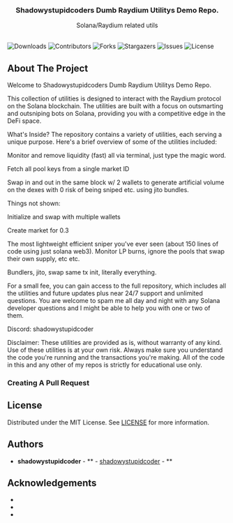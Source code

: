 <br/>
<p align="center">
  <h3 align="center">Shadowystupidcoders Dumb Raydium Utilitys Demo Repo.</h3>

  <p align="center">
    Solana/Raydium related utils
    <br/>
    <br/>
  </p>
</p>

![Downloads](https://img.shields.io/github/downloads/shadowystupidcoder//total) ![Contributors](https://img.shields.io/github/contributors/shadowystupidcoder/?color=dark-green) ![Forks](https://img.shields.io/github/forks/shadowystupidcoder/?style=social) ![Stargazers](https://img.shields.io/github/stars/shadowystupidcoder/?style=social) ![Issues](https://img.shields.io/github/issues/shadowystupidcoder/) ![License](https://img.shields.io/github/license/shadowystupidcoder/) 

## About The Project

Welcome to Shadowystupidcoders Dumb Raydium Utilitys Demo Repo. 

This collection of utilities is designed to interact with the Raydium protocol on the Solana blockchain. The utilities are built with a focus on outsmarting and outsniping bots on Solana, providing you with a competitive edge in the DeFi space.

What's Inside?
The repository contains a variety of utilities, each serving a unique purpose. Here's a brief overview of some of the utilities included:

Monitor and remove liquidity (fast) all via terminal, just type the magic word.

Fetch all pool keys from a single market ID

Swap in and out in the same block w/ 2 wallets to generate artificial volume on the dexes with 0 risk of being sniped etc. using jito bundles. 

Things not shown:

Initialize and swap with multiple wallets

Create market for 0.3

The most lightweight efficient sniper you've ever seen (about 150 lines of code using just solana web3). Monitor LP burns, ignore the pools that swap their own supply, etc etc.

Bundlers, jito, swap same tx init, literally everything.

For a small fee, you can gain access to the full repository, which includes all the utilities and future updates plus near 24/7 support and unlimited questions. You are welcome to spam me all day and night with any Solana developer questions and I might  be able to help you with one or two of them.

Discord: shadowystupidcoder


Disclaimer: These utilities are provided as is, without warranty of any kind. Use of these utilities is at your own risk. Always make sure you understand the code you're running and the transactions you're making. All of the code in this and any other of my repos is strictly for educational use only.

### Creating A Pull Request



## License

Distributed under the MIT License. See [LICENSE](https://github.com/shadowystupidcoder//blob/main/LICENSE.md) for more information.

## Authors

* **shadowystupidcoder** - ** - [shadowystupidcoder]() - **

## Acknowledgements

* []()
* []()
* []()

